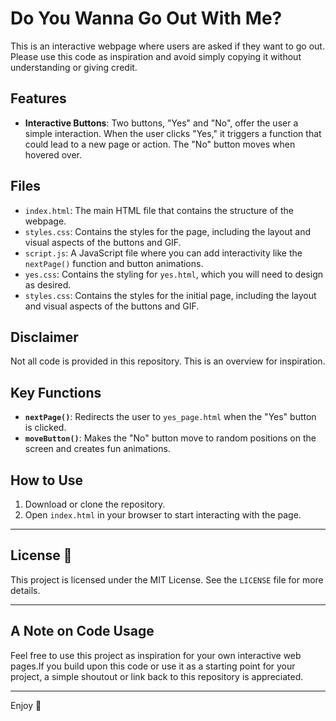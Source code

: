# Do You Wanna Go Out With Me?

This is an interactive webpage where users are asked if they want to go out. Please use this code as inspiration and avoid simply copying it without understanding or giving credit.

## Features

- **Interactive Buttons**: Two buttons, "Yes" and "No", offer the user a simple interaction. When the user clicks "Yes," it triggers a function that could lead to a new page or action. The "No" button moves when hovered over.


## Files

- `index.html`: The main HTML file that contains the structure of the webpage.
- `styles.css`: Contains the styles for the page, including the layout and visual aspects of the buttons and GIF.
- `script.js`: A JavaScript file where you can add interactivity like the `nextPage()` function and button animations.
- `yes.css`: Contains the styling for `yes.html`, which you will need to design as desired.
- `styles.css`: Contains the styles for the initial page, including the layout and visual aspects of the buttons and GIF.

## Disclaimer
Not all code is provided in this repository. This is an overview for inspiration.

## Key Functions

- **`nextPage()`**: Redirects the user to `yes_page.html` when the "Yes" button is clicked.
- **`moveButton()`**: Makes the "No" button move to random positions on the screen and creates fun animations.

## How to Use

1. Download or clone the repository.
2. Open `index.html` in your browser to start interacting with the page.

---

## License 📄

This project is licensed under the MIT License. See the `LICENSE` file for more details.

---

## A Note on Code Usage

Feel free to use this project as inspiration for your own interactive web pages.If you build upon this code or use it as a starting point for your project, a simple shoutout or link back to this repository is appreciated.

---

Enjoy  💖
